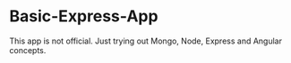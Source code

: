 # Basic-Express-App
This app is not official. 
Just trying out Mongo, Node, Express and Angular concepts.
